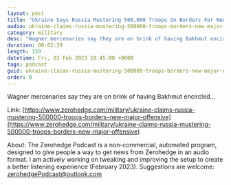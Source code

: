 ```yaml
---
layout: post
title: "Ukraine Says Russia Mustering 500,000 Troops On Borders For New Major Offensive"
audio: ukraine-claims-russia-mustering-500000-troops-borders-new-major-offensive-1
category: military
desc: "Wagner mercenaries say they are on brink of having Bakhmut encircled..."
duration: 00:02:39
length: 159
datetime: Fri, 03 Feb 2023 10:45:00 +0000
tags: podcast
guid: ukraine-claims-russia-mustering-500000-troops-borders-new-major-offensive-0
order: 0
---
```

Wagner mercenaries say they are on brink of having Bakhmut encircled...

Link: [https://www.zerohedge.com/military/ukraine-claims-russia-mustering-500000-troops-borders-new-major-offensive](https://www.zerohedge.com/military/ukraine-claims-russia-mustering-500000-troops-borders-new-major-offensive)

About: The Zerohedge Podcast is a non-commercial, automated program, designed to give people a way to get news from Zerohedge in an audio format.  I am actively working on tweaking and improving the setup to create a better listening experience (February 2023).  Suggestions are welcome: [zerohedgePodcast@outlook.com](mailto:zerohedgePodcast@outlook.com)